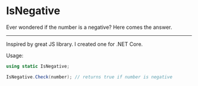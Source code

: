 # IsNegative
Ever wondered if the number is a negative? Here comes the answer.<hr>
Inspired by great JS library. I created one for .NET Core.

Usage:
```C# 
using static IsNegative;

IsNegative.Check(number); // returns true if number is negative
```
